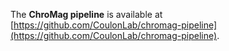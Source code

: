 The **ChroMag pipeline** is available at [https://github.com/CoulonLab/chromag-pipeline](https://github.com/CoulonLab/chromag-pipeline).

